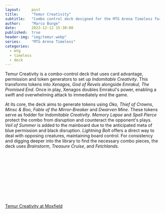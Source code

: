 ```yaml
---
layout:     post
title:      "Temur Creativity"
subtitle:   "Combo control deck designed for the MTG Arena Timeless format."
author:     "Marco Bunge"
date:       2023-12-12 15:30:00
published:  true
header-img: "img/temur.webp"
series:     "MTG Arena Timeless"
categories:
  - mtg
  - timeless
  - deck
---
```


Temur Creativity is a combo-control deck that uses card advantage, permission and token generators to set up *Indomitable Creativity*. This transforms tokens into *Xenagos, God of Revels* alongside *Emrakul, The Promised End*. Once in play, Xenagos doubles Emrakul's power, enabling a swift and overwhelming attack to immediately end the game.

At its core, the deck aims to generate tokens using *Oko, Thief of Crowns*, *Minsc & Boo*, *Fable of the Mirror-Breaker* and *Dwarven Mine*. These tokens serve as fodder for *Indomitable Creativity*. *Memory Lapse* and *Spell Pierce* protect the combo from disruption and counteract the opponent's plays. *Veil of Summer* is added to the mainboard due to the anticipated meta of blue permission and black disruption. *Lightning Bolt* offers a direct way to deal with opposing creatures, maintaining board control. For consistency and digging deeper into the library to find the necessary combo pieces, the deck uses *Brainstorm*, *Treasure Cruise*, and *Fetchlands*.

<iframe data-moxfield-src="https://www.moxfield.com/embed/nkYnZSMxvkWslvUQtVArUw" id="moxfield-frame-1" frameBorder="0" width="700px" onload="moxfieldOnLoad(event)"></iframe>

<a class="btn btn-link" href="https://www.moxfield.com/embed/nkYnZSMxvkWslvUQtVArUw" target="_blank" data-moxfield>Temur Creativity at Moxfield</a>
